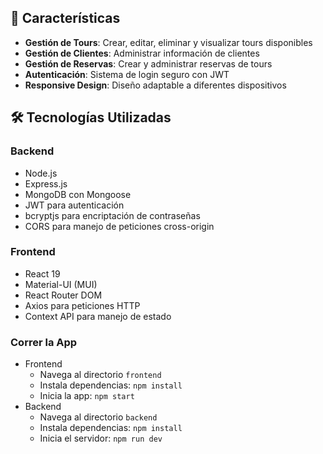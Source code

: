 ## 🚀 Características

- **Gestión de Tours**: Crear, editar, eliminar y visualizar tours disponibles
- **Gestión de Clientes**: Administrar información de clientes
- **Gestión de Reservas**: Crear y administrar reservas de tours
- **Autenticación**: Sistema de login seguro con JWT
- **Responsive Design**: Diseño adaptable a diferentes dispositivos

## 🛠️ Tecnologías Utilizadas

### Backend
- Node.js
- Express.js
- MongoDB con Mongoose
- JWT para autenticación
- bcryptjs para encriptación de contraseñas
- CORS para manejo de peticiones cross-origin

### Frontend
- React 19
- Material-UI (MUI)
- React Router DOM
- Axios para peticiones HTTP
- Context API para manejo de estado

### Correr la App
- Frontend
  - Navega al directorio `frontend`
  - Instala dependencias: `npm install`
  - Inicia la app: `npm start`
- Backend
  - Navega al directorio `backend`
  - Instala dependencias: `npm install`
  - Inicia el servidor: `npm run dev`


